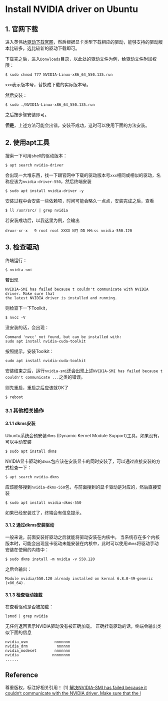 # Install NVIDIA driver on Ubuntu

## 1. 官网下载

进入英伟达[驱动下载官网](https://www.nvidia.cn/geforce/drivers/)，然后根据显卡类型下载相应的驱动，能够支持的驱动版本比较多，选比较新的驱动下载即可。

下载完之后，进入`Donwloads`目录，以此处的驱动文件为例，给驱动文件附加权限：
```shell
$ sudo chmod 777 NVIDIA-Linux-x86_64_550.135.run
```
`xxx`表示版本号，替换成下载的实际版本号。

然后安装：
```shell
$ sudo ./NVIDIA-Linux-x86_64_550.135.run
```

之后按步骤安装即可。

**但是**，上述方法可能会出错，安装不成功，这时可以使用下面的方法安装。

## 2. 使用apt工具

搜索一下可用shell的驱动版本：
```
$ apt search nvidia-driver
```

会出现一大堆东西，找一下跟官网中下载的驱动版本号`xxx`相同或相似的驱动，名称应该为`nvidia-driver-550`，然后终端安装
```shell
$ sudo apt install nvidia-driver -y
```

安装过程中会安装一些依赖项，时间可能会略久一点点，安装完成之后，查看
```shell
$ ll /usr/src/ | grep nvidia
```
若安装成功后，以我这里为例，会输出
```shell
drwxr-xr-x   9 root root XXXX N月 DD HH:ss nvidia-550.120
```

## 3. 检查驱动

终端运行：
```shell
$ nvidia-smi
```

若出现
```
NVIDIA-SMI has failed because t couldn't communicate with NVIDIA driver. Make sure that 
the latest NVIDIA driver is installed and running.
```

则检查下一下Toolkit，
```shell
$ nvcc -V
```

没安装的话，会出现：
```
Command 'nvcc' not found, but can be installed with:
sudo apt install nvidia-cuda-toolkit
```
按照提示，安装Toolkit：
```shell
sudo apt install nvidia-cuda-toolkit
```

安装结束之后，运行`nvidia-smi`还会出现上述`NVIDIA-SMI has failed because t couldn't communicate ...`之类的错误。

则先重启，重启之后应该就OK了
```
$ reboot
```

### 3.1 其他相关操作

#### 3.1.1 dkms安装

Ubuntu系统会预安装`dkms` (Dynamic Kernel Module Support)工具，如果没有，可以手动安装
```shell
$ sudo apt install dkms
```

NVIDIA显卡驱动的`dkms`包应该在安装显卡的同时安装了，可以通过直接安装的方式检查一下：
```shell
$ apt search nvidia-dkms
```
应该能够搜到`nvidia-dkms-550`包，与前面搜到的显卡驱动是对应的，然后直接安装
```shell
$ sudo apt install nvidia-dkms-550
```
如果已经安装过了，终端会有信息提示。

#### 3.1.2 通过dkms安装驱动

一般来说，前面安装好驱动之后就能将驱动安装在内核中。
当系统存在多个内核版本时，可能会出现显卡驱动未能安装在内核中，此时可以使用`dkms`将驱动手动安装在使用的内核中：
```shell
$ sudo dkms install -m nvidia -v 550.120
```
之后会输出：
```
Module nvidia/550.120 already installed on kernal 6.8.0-49-generic (x86_64).
```

#### 3.1.3 检查驱动挂载

在查看驱动是否被加载：
```shell
lsmod | grep nvidia
```
无任何返回表示NVIDIA驱动没有被正确加载。
正确挂载驱动的话，终端会输出类似下面的信息
```
nvidia_uvm            nnnnnnn
nvidia_drm             nnnnnn
nvidia_modeset        nnnnnnn
nvidia               nnnnnnnn
......
```



## Reference

尊重版权，标注好相关引用！
[1] [解决NVIDIA-SMI has failed because it couldn‘t communicate with the NVIDIA driver. Make sure that the l](https://blog.csdn.net/very_big_house/article/details/135626122)